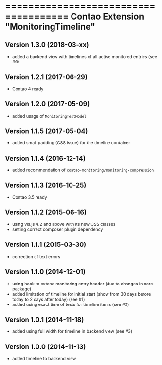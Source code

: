 =====================================
Contao Extension "MonitoringTimeline"
=====================================

Version 1.3.0 (2018-03-xx)
--------------------------
- added a backend view with timelines of all active monitored entries (see #6)

Version 1.2.1 (2017-06-29)
--------------------------
- Contao 4 ready

Version 1.2.0 (2017-05-09)
--------------------------
- added usage of `MonitoringTestModel`

Version 1.1.5 (2017-05-04)
--------------------------
- added small padding (CSS issue) for the timeline container

Version 1.1.4 (2016-12-14)
--------------------------
- added recommendation of `contao-monitoring/monitoring-compression`

Version 1.1.3 (2016-10-25)
--------------------------
- Contao 3.5 ready

Version 1.1.2 (2015-06-16)
--------------------------
- using vis.js 4.2 and above with its new CSS classes
- setting correct composer plugin dependency

Version 1.1.1 (2015-03-30)
--------------------------
- correction of text errors

Version 1.1.0 (2014-12-01)
--------------------------
- using hook to extend monitoring entry header (due to changes in core package)
- added limitation of timeline for initial start (show from 30 days before today to 2 days after today) (see #1)
- added using exact time of tests for timeline items (see #2)

Version 1.0.1 (2014-11-18)
--------------------------
- added using full width for timeline in backend view (see #3)

Version 1.0.0 (2014-11-13)
--------------------------
- added timeline to backend view